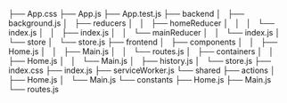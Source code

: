├── App.css
├── App.js
├── App.test.js
├── backend
│   ├── background.js
│   ├── reducers
│   │   ├── homeReducer
│   │   │   └── index.js
│   │   ├── index.js
│   │   └── mainReducer
│   │       └── index.js
│   └── store
│       └── store.js
├── frontend
│   ├── components
│   │   ├── Home.js
│   │   ├── Main.js
│   │   └── routes.js
│   ├── containers
│   │   ├── Home.js
│   │   └── Main.js
│   ├── history.js
│   └── store.js
├── index.css
├── index.js
├── serviceWorker.js
└── shared
    ├── actions
    │   ├── Home.js
    │   └── Main.js
    └── constants
        ├── Home.js
        ├── Main.js
        └── routes.js

